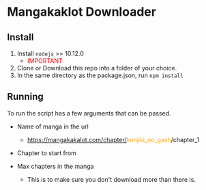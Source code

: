 
# Mangakaklot Downloader  
  
## Install  
1. Install `nodejs` >= 10.12.0  
   * <span style="color: red">IMPORTANT</span>
2. Clone or Download this repo into a folder of your choice.
3. In the same directory as the package.json, run `npm install`

## Running
To run the script has a few arguments that can be passed.
* Name of manga in the url
	* https://mangakakalot.com/chapter/<span style="color:orange">konjiki_no_gash</span>/chapter_1

* Chapter to start from
* Max chapters in the manga
	* This is to make sure you don't download more than there is. 
